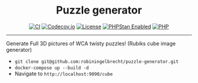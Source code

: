 <h1 align="center">Puzzle generator</h1>

<p align="center">
<a href="https://github.com/robiningelbrecht/puzzle-generator/actions/workflows/ci.yml"><img src="https://github.com/robiningelbrecht/puzzle-generator/actions/workflows/ci.yml/badge.svg" alt="CI"></a>
<a href="https://codecov.io/gh/robiningelbrecht/puzzle-generator" ><img src="https://codecov.io/gh/robiningelbrecht/puzzle-generator/branch/master/graph/badge.svg?token=hgnlFWvWvw" alt="Codecov.io"/></a>
<a href="https://github.com/robiningelbrecht/puzzle-generator/blob/master/LICENSE"><img src="https://img.shields.io/github/license/robiningelbrecht/puzzle-generator?color=428f7e&logo=open%20source%20initiative&logoColor=white" alt="License"></a>
<a href="https://phpstan.org/"><img src="https://img.shields.io/badge/PHPStan-level%209-succes.svg?logo=php&logoColor=white&color=31C652" alt="PHPStan Enabled"></a>
<a href="https://php.net/"><img src="https://img.shields.io/packagist/php-v/robiningelbrecht/puzzle-generator/dev-master?color=%23777bb3&logo=php&logoColor=white" alt="PHP"></a>
</p>

---

Generate Full 3D pictures of WCA twisty puzzles! (Rubiks cube image generator)

* `git clone git@github.com:robiningelbrecht/puzzle-generator.git`
* `docker-compose up --build -d`
* Navigate to `http://localhost:9090/cube`
